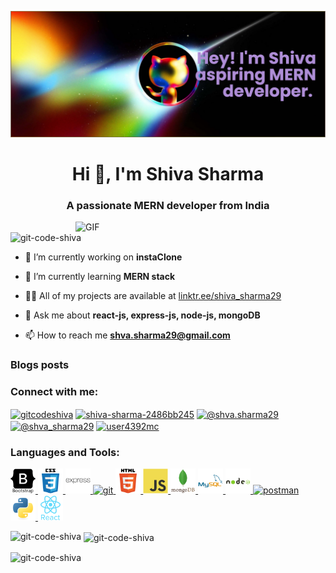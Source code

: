 ![logo](banner.png)

<h1 align="center">Hi 👋, I'm Shiva Sharma</h1>
<h3 align="center">A passionate MERN developer from India</h3>

<img align="right" src="https://www.lambdatest.com/resources/images/news24.gif" width="400" alt="GIF" />

<p align="left"> <img src="https://komarev.com/ghpvc/?username=git-code-shiva&label=Profile%20views&color=0e75b6&style=flat" alt="git-code-shiva" /> </p>

- 🔭 I’m currently working on **instaClone**

- 🌱 I’m currently learning **MERN stack**

- 👨‍💻 All of my projects are available at [linktr.ee/shiva_sharma29](linktr.ee/shiva_sharma29)

- 💬 Ask me about **react-js, express-js, node-js, mongoDB**

- 📫 How to reach me **shva.sharma29@gmail.com**

### Blogs posts
<!-- BLOG-POST-LIST:START -->
<!-- BLOG-POST-LIST:END -->

<h3 align="left">Connect with me:</h3>
<p align="left">
<a href="https://dev.to/gitcodeshiva" target="blank"><img align="center" src="https://raw.githubusercontent.com/rahuldkjain/github-profile-readme-generator/master/src/images/icons/Social/devto.svg" alt="gitcodeshiva" height="30" width="40" /></a>
<a href="https://linkedin.com/in/shiva-sharma-2486bb245" target="blank"><img align="center" src="https://raw.githubusercontent.com/rahuldkjain/github-profile-readme-generator/master/src/images/icons/Social/linked-in-alt.svg" alt="shiva-sharma-2486bb245" height="30" width="40" /></a>
<a href="https://medium.com/@shva.sharma29" target="blank"><img align="center" src="https://raw.githubusercontent.com/rahuldkjain/github-profile-readme-generator/master/src/images/icons/Social/medium.svg" alt="@shva.sharma29" height="30" width="40" /></a>
<a href="https://www.hackerrank.com/@shva_sharma29" target="blank"><img align="center" src="https://raw.githubusercontent.com/rahuldkjain/github-profile-readme-generator/master/src/images/icons/Social/hackerrank.svg" alt="@shva_sharma29" height="30" width="40" /></a>
<a href="https://www.leetcode.com/user4392mc" target="blank"><img align="center" src="https://raw.githubusercontent.com/rahuldkjain/github-profile-readme-generator/master/src/images/icons/Social/leet-code.svg" alt="user4392mc" height="30" width="40" /></a>
</p>

<h3 align="left">Languages and Tools:</h3>
<p align="left"> <a href="https://getbootstrap.com" target="_blank" rel="noreferrer"> <img src="https://raw.githubusercontent.com/devicons/devicon/master/icons/bootstrap/bootstrap-plain-wordmark.svg" alt="bootstrap" width="40" height="40"/> </a> <a href="https://www.w3schools.com/css/" target="_blank" rel="noreferrer"> <img src="https://raw.githubusercontent.com/devicons/devicon/master/icons/css3/css3-original-wordmark.svg" alt="css3" width="40" height="40"/> </a> <a href="https://expressjs.com" target="_blank" rel="noreferrer"> <img src="https://raw.githubusercontent.com/devicons/devicon/master/icons/express/express-original-wordmark.svg" alt="express" width="40" height="40"/> </a> <a href="https://git-scm.com/" target="_blank" rel="noreferrer"> <img src="https://www.vectorlogo.zone/logos/git-scm/git-scm-icon.svg" alt="git" width="40" height="40"/> </a> <a href="https://www.w3.org/html/" target="_blank" rel="noreferrer"> <img src="https://raw.githubusercontent.com/devicons/devicon/master/icons/html5/html5-original-wordmark.svg" alt="html5" width="40" height="40"/> </a> <a href="https://developer.mozilla.org/en-US/docs/Web/JavaScript" target="_blank" rel="noreferrer"> <img src="https://raw.githubusercontent.com/devicons/devicon/master/icons/javascript/javascript-original.svg" alt="javascript" width="40" height="40"/> </a> <a href="https://www.mongodb.com/" target="_blank" rel="noreferrer"> <img src="https://raw.githubusercontent.com/devicons/devicon/master/icons/mongodb/mongodb-original-wordmark.svg" alt="mongodb" width="40" height="40"/> </a> <a href="https://www.mysql.com/" target="_blank" rel="noreferrer"> <img src="https://raw.githubusercontent.com/devicons/devicon/master/icons/mysql/mysql-original-wordmark.svg" alt="mysql" width="40" height="40"/> </a> <a href="https://nodejs.org" target="_blank" rel="noreferrer"> <img src="https://raw.githubusercontent.com/devicons/devicon/master/icons/nodejs/nodejs-original-wordmark.svg" alt="nodejs" width="40" height="40"/> </a> <a href="https://postman.com" target="_blank" rel="noreferrer"> <img src="https://www.vectorlogo.zone/logos/getpostman/getpostman-icon.svg" alt="postman" width="40" height="40"/> </a> <a href="https://www.python.org" target="_blank" rel="noreferrer"> <img src="https://raw.githubusercontent.com/devicons/devicon/master/icons/python/python-original.svg" alt="python" width="40" height="40"/> </a> <a href="https://reactjs.org/" target="_blank" rel="noreferrer"> <img src="https://raw.githubusercontent.com/devicons/devicon/master/icons/react/react-original-wordmark.svg" alt="react" width="40" height="40"/> </a> </p>

<p><img align="left" src="https://github-readme-stats.vercel.app/api/top-langs?username=git-code-shiva&show_icons=true&locale=en&layout=compact" alt="git-code-shiva" /></p>

<p>&nbsp;<img align="center" src="https://github-readme-stats.vercel.app/api?username=git-code-shiva&show_icons=true&locale=en" alt="git-code-shiva" /></p>

<p><img align="center" src="https://github-readme-streak-stats.herokuapp.com/?user=git-code-shiva&" alt="git-code-shiva" /></p>
